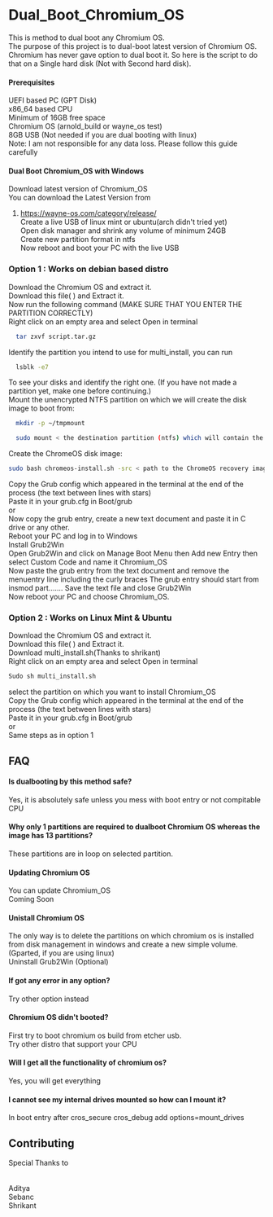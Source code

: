 
# Dual_Boot_Chromium_OS
This is method to dual boot any Chromium OS.    
The purpose of this project is to dual-boot latest version of Chromium OS. Chromium has never gave option to dual boot it. So here is the script to do that on a Single hard disk (Not with Second hard disk).



#### Prerequisites         
UEFI based PC (GPT Disk)       
x86_64 based CPU       
Minimum of 16GB free space       
Chromium OS (arnold_build or wayne_os test)        
8GB USB (Not needed if you are dual booting with linux)       
Note: I am not responsible for any data loss. Please follow this guide carefully        

#### Dual Boot Chromium_OS with Windows      
Download latest version of Chromium_OS         
You can download the Latest Version from         
1. https://wayne-os.com/category/release/        
Create a live USB of linux mint or ubuntu(arch didn't tried yet)         
Open disk manager and shrink any volume of minimum 24GB        
Create new partition format in ntfs        
Now reboot and boot your PC with the live USB        

### Option 1 : Works on debian based distro        

Download the Chromium OS and extract it.       
Download this file(    ) and Extract it.           
Now run the following command (MAKE SURE THAT YOU ENTER THE PARTITION CORRECTLY)          
Right click on an empty area and select Open in terminal         
```bash
  tar zxvf script.tar.gz
```             
Identify the partition you intend to use for multi_install, you can run 
```bash
  lsblk -e7
```  
To see your disks and identify the right one. (If you have not made a partition yet, make one before continuing.)             
Mount the unencrypted NTFS partition on which we will create the disk image to boot from:
```bash
  mkdir -p ~/tmpmount 
```     

```bash
  sudo mount < the destination partition (ntfs) which will contain the disk image > ~/tmpmount 
``` 

Create the ChromeOS disk image:  
```bash                   
sudo bash chromeos-install.sh -src < path to the ChromeOS recovery image > -dst ~/tmpmount/chromeos.img -s < size you want to give to your chromeos install in GB (system partitions will take around 10GB, the rest will be for your data) >
``` 
Copy the Grub config which appeared in the terminal at the end of the process (the text between lines with stars)                          
Paste it in your grub.cfg in Boot/grub                
or                   
Now copy the grub entry, create a new text document and paste it in C drive or any other.              
Reboot your PC and log in to Windows                      
Install Grub2Win                   
Open Grub2Win and click on Manage Boot Menu then Add new Entry then select Custom Code and name it Chromium_OS                          
Now paste the grub entry from the text document and remove the menuentry line including the curly braces The grub entry should start from insmod part....... 
Save the text file and close Grub2Win            
Now reboot your PC and choose Chromium_OS.               



### Option 2 : Works on Linux Mint & Ubuntu            
Download the Chromium OS and extract it.             
Download this file(    ) and Extract it.               
Download multi_install.sh(Thanks to shrikant)                  
Right click on an empty area and select Open in terminal
```bash              
Sudo sh multi_install.sh        
```                               
select the partition on which you want to install Chromium_OS                
Copy the Grub config which appeared in the terminal at the end of the process  (the text between lines with stars)                   
Paste it in your grub.cfg in Boot/grub              
or                            
Same steps as in option 1                  







             
          





               

                   




## FAQ

#### Is dualbooting by this method safe?

Yes, it is absolutely safe unless you mess with boot entry or not compitable CPU

#### Why only 1 partitions are required to dualboot Chromium OS whereas the image has 13 partitions?

These partitions are in loop on selected partition.

#### Updating Chromium OS

You can update Chromium_OS        
Coming Soon

#### Unistall Chromium OS  

The only way is to delete the partitions on which chromium os is installed from disk management in windows and create a new simple volume. (Gparted, if you are using linux)                             
Uninstall Grub2Win (Optional) 

#### If got any error in any option?

Try other option instead   

#### Chromium OS didn't booted?

First try to boot chromium os build from etcher usb.                     
 Try other distro that support your CPU

#### Will I get all the functionality of chromium os?

Yes, you will get everything 

#### I cannot see my internal drives mounted so how can I mount it?

In boot entry after cros_secure cros_debug add options=mount_drives                              
                 
                                                                   
## Contributing
Special Thanks to  
######
Aditya              
Sebanc                 
Shrikant 
                           

